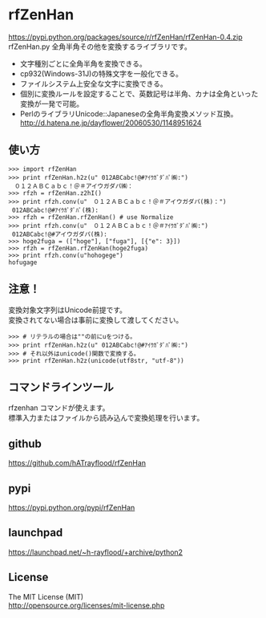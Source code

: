 rfZenHan
========
https://pypi.python.org/packages/source/r/rfZenHan/rfZenHan-0.4.zip  
rfZenHan.py 全角半角その他を変換するライブラリです。
* 文字種別ごとに全角半角を変換できる。
* cp932(Windows-31J)の特殊文字を一般化できる。
* ファイルシステム上安全な文字に変換できる。
* 個別に変換ルールを設定することで、英数記号は半角、カナは全角といった変換が一発で可能。
* PerlのライブラリUnicode::Japaneseの全角半角変換メソッド互換。  
http://d.hatena.ne.jp/dayflower/20060530/1148951624

使い方
------
    >>> import rfZenHan
    >>> print rfZenHan.h2z(u" 012ABCabc!@#ｱｲｳｶﾞﾀﾞﾊﾟ㈱:")
    　０１２ＡＢＣａｂｃ！＠＃アイウガダパ㈱：
    >>> rfzh = rfZenHan.z2hI()
    >>> print rfzh.conv(u"　０１２ＡＢＣａｂｃ！＠＃アイウガダパ(株)：")
     012ABCabc!@#ｱｲｳｶﾞﾀﾞﾊﾟ(株):
    >>> rfzh = rfZenHan.rfZenHan() # use Normalize
    >>> print rfzh.conv(u"　０１２ＡＢＣａｂｃ！＠＃ｱｲｳｶﾞﾀﾞﾊﾟ㈱:")
     012ABCabc!@#アイウガダパ(株):
    >>> hoge2fuga = (["hoge"], ["fuga"], [{"e": 3}])
    >>> rfzh = rfZenHan.rfZenHan(hoge2fuga)
    >>> print rfzh.conv(u"hohogege")
    hofugage

注意！
------
変換対象文字列はUnicode前提です。  
変換されてない場合は事前に変換して渡してください。  

    >>> # リテラルの場合は""の前にuをつける。
    >>> print rfZenHan.h2z(u" 012ABCabc!@#ｱｲｳｶﾞﾀﾞﾊﾟ㈱:")
    >>> # それ以外はunicode()関数で変換する。
    >>> print rfZenHan.h2z(unicode(utf8str, "utf-8"))

コマンドラインツール
--------------------
rfzenhan コマンドが使えます。  
標準入力またはファイルから読み込んで変換処理を行います。  

github
------
https://github.com/hATrayflood/rfZenHan

pypi
----
https://pypi.python.org/pypi/rfZenHan

launchpad
---------
https://launchpad.net/~h-rayflood/+archive/python2

License
-------
The MIT License (MIT)  
http://opensource.org/licenses/mit-license.php  
